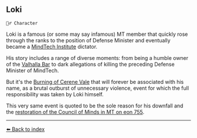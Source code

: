 ## Loki

`🧙‍♂️ Character`

Loki is a famous (or some may say infamous) MT member that quickly rose through the ranks to the position of Defense Minister and eventually became a [MindTech Institute](../refs/mindtech_institute.md) dictator.

His story includes a range of diverse moments: from being a humble owner of the [Valhalla Bar](../refs/valhalla_bar.md) to dark allegations of killing the preceding Defense Minister of MindTech.

But it's the [Burning of Cerene Vale](../timeline/eon0749.md) that will forever be associated with his name, as a brutal outburst of unnecessary violence, event for which the full responsibility was taken by Loki himself.

This very same event is quoted to be the sole reason for his downfall and the [restoration of the Council of Minds in MT on eon 755](../timeline/eon0755.md).


----------
[⬅️ Back to index](/index.md#5850_s)